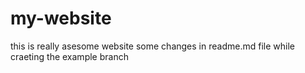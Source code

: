 # my-website
this is really asesome website 
some changes in readme.md file while craeting the example branch
